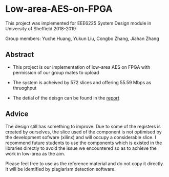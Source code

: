 # Low-area-AES-on-FPGA

This project was implemented for EEE6225 System Design module in University of Sheffield 2018-2019 

Group members: Yuche Huang, Yukun Liu, Congbo Zhang, Jiahan Zhang


## Abstract 
* This project is our implementation of low-area AES on FPGA with permission of our group mates to upload

* The system is acheived by 572 slices and offering 55.59 Mbps as thruoghput

* The detial of the deisgn can be found in the [report](https://github.com/yuchehuang/Low-area-AES-on-FPGA/blob/master/Low%20area%20implementation%20of%20AES%20on%20FPGA.pdf)

## Advice 

The design still has something to improve. Due to some of the registers is created by ourselves, the slice used of the component is not optimised by the development sofware (xilinx) and will occupy a considerable slice. I recommend future students to use the components which is existed in the libraries directly to avoid the issue we encountered so as to achieve the work in low-area as the aim.

Please feel free to use as the reference material and do not copy it directly. It will be identified by plagiarism detection software. 